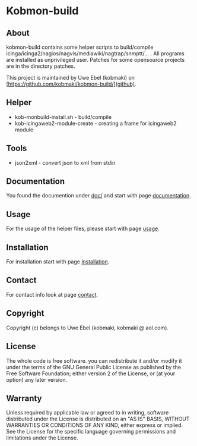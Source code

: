 # Kobmon-build

## About

kobmon-build contains some helper scripts to build/compile icinga/icinga2/nagios/nagvis/mediawiki/nagtrap/snmptt/... . All programs are installed as unprivileged user. Patches for some opensource projects are in the directory patches.

This project is maintained by Uwe Ebel (kobmaki) on [https://github.com/kobmaki/kobmon-build/](github).

## Helper

* kob-monbuild-install.sh - build/compile
* kob-icingaweb2-module-create - creating a frame for icingaweb2 module 

## Tools

* json2xml - convert json to xml from stdin

## Documentation

You found the documention under [doc/](doc/) and start with page [documentation](doc/00-A-documentation.md).

## Usage

For the usage of the helper files, please start with page [usage](doc/40-A-usage.md).

## Installation

For installation start with page [installation](doc/00-B-installation.md).

## Contact
For contact info look at page [contact](doc/00-D-contact.md).

## Copyright

Copyright (c) belongs to Uwe Ebel (kobmaki, kobmaki @ aol.com).

## License

The whole code is free software. you can redistribute it and/or modify it under the terms of the GNU General Public License as published by the Free Software Foundation; either version 2 of the License, or (at your option) any later version.

## Warranty
Unless required by applicable law or agreed to in writing, software distributed under the License is distributed on an "AS IS" BASIS, WITHOUT WARRANTIES OR CONDITIONS OF ANY KIND, either express or implied. See the License for the specific language governing permissions and limitations under the License.
